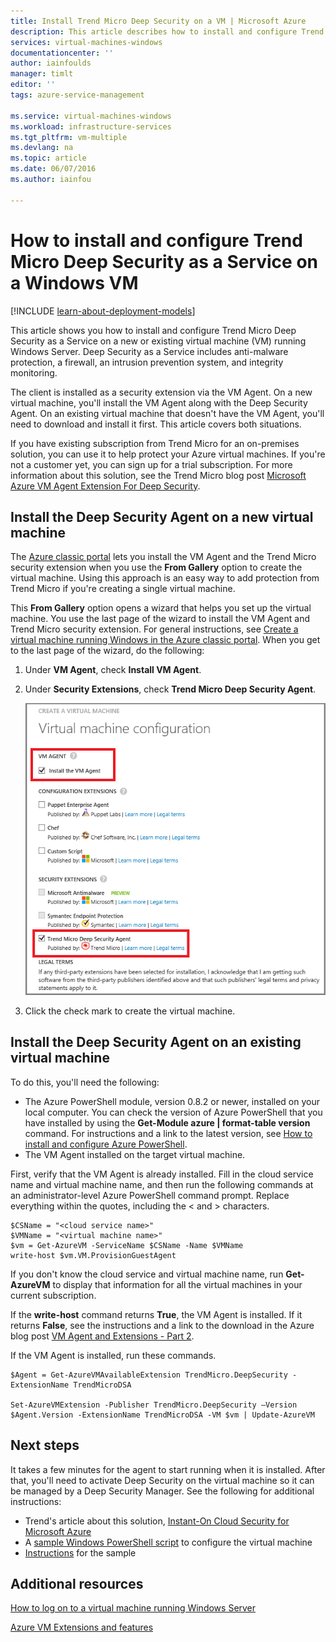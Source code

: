 ```yaml
---
title: Install Trend Micro Deep Security on a VM | Microsoft Azure
description: This article describes how to install and configure Trend Micro security on a VM created with the classic deployment model in Azure.
services: virtual-machines-windows
documentationcenter: ''
author: iainfoulds
manager: timlt
editor: ''
tags: azure-service-management

ms.service: virtual-machines-windows
ms.workload: infrastructure-services
ms.tgt_pltfrm: vm-multiple
ms.devlang: na
ms.topic: article
ms.date: 06/07/2016
ms.author: iainfou

---
```

# How to install and configure Trend Micro Deep Security as a Service on a Windows VM
[!INCLUDE [learn-about-deployment-models](../../includes/learn-about-deployment-models-classic-include.md)]

This article shows you how to install and configure Trend Micro Deep Security as a Service on a new or existing virtual machine (VM) running Windows Server. Deep Security as a Service includes anti-malware protection, a firewall, an intrusion prevention system, and integrity monitoring.

The client is installed as a security extension via the VM Agent. On a new virtual machine, you'll install the VM Agent along with the Deep Security Agent. On an existing virtual machine that doesn't have the VM Agent, you'll need to download and install it first. This article covers both situations.

If you have existing subscription from Trend Micro for an on-premises solution, you can use it to help protect your Azure virtual machines. If you're not a customer yet, you can sign up for a trial subscription. For more information about this solution, see the Trend Micro blog post [Microsoft Azure VM Agent Extension For Deep Security](http://go.microsoft.com/fwlink/p/?LinkId=403945).

## Install the Deep Security Agent on a new virtual machine
The [Azure classic portal](http://manage.windowsazure.com) lets you install the VM Agent and the Trend Micro security extension when you use the **From Gallery** option to create the virtual machine. Using this approach is an easy way to add protection from Trend Micro if you're creating a single virtual machine.

This **From Gallery** option opens a wizard that helps you set up the virtual machine. You use the last page of the wizard to install the VM Agent and Trend Micro security extension. For general instructions, see [Create a virtual machine running Windows in the Azure classic portal](virtual-machines-windows-classic-tutorial.md). When you get to the last page of the wizard, do the following:

1. Under **VM Agent**, check **Install VM Agent**.
2. Under **Security Extensions**, check **Trend Micro Deep Security Agent**.
   
   ![Install the VM Agent and the Deep Security Agent](./media/virtual-machines-windows-classic-install-trend/InstallVMAgentandTrend.png)
3. Click the check mark to create the virtual machine.

## Install the Deep Security Agent on an existing virtual machine
To do this, you'll need the following:

* The Azure PowerShell module, version 0.8.2 or newer, installed on your local computer. You can check the version of Azure PowerShell that you have installed by using the **Get-Module azure | format-table version** command. For instructions and a link to the latest version, see [How to install and configure Azure PowerShell](../powershell-install-configure.md).
* The VM Agent installed on the target virtual machine.

First, verify that the VM Agent is already installed. Fill in the cloud service name and virtual machine name, and then run the following commands at an administrator-level Azure PowerShell command prompt. Replace everything within the quotes, including the < and > characters.

    $CSName = "<cloud service name>"
    $VMName = "<virtual machine name>"
    $vm = Get-AzureVM -ServiceName $CSName -Name $VMName
    write-host $vm.VM.ProvisionGuestAgent

If you don't know the cloud service and virtual machine name, run **Get-AzureVM** to display that information for all the virtual machines in your current subscription.

If the **write-host** command returns **True**, the VM Agent is installed. If it returns **False**, see the instructions and a link to the download in the Azure blog post [VM Agent and Extensions - Part 2](http://go.microsoft.com/fwlink/p/?LinkId=403947).

If the VM Agent is installed, run these commands.

    $Agent = Get-AzureVMAvailableExtension TrendMicro.DeepSecurity -ExtensionName TrendMicroDSA

    Set-AzureVMExtension -Publisher TrendMicro.DeepSecurity –Version $Agent.Version -ExtensionName TrendMicroDSA -VM $vm | Update-AzureVM

## Next steps
It takes a few minutes for the agent to start running when it is installed. After that, you'll need to activate Deep Security on the virtual machine so it can be managed by a Deep Security Manager. See the following for additional instructions:

* Trend's article about this solution, [Instant-On Cloud Security for Microsoft Azure](http://go.microsoft.com/fwlink/?LinkId=404101)
* A [sample Windows PowerShell script](http://go.microsoft.com/fwlink/?LinkId=404100) to configure the virtual machine
* [Instructions](http://go.microsoft.com/fwlink/?LinkId=404099) for the sample

## Additional resources
[How to log on to a virtual machine running Windows Server](virtual-machines-windows-classic-connect-logon.md)

[Azure VM Extensions and features](http://go.microsoft.com/fwlink/p/?linkid=390493&clcid=0x409)

<!--Link references-->
[How to log on to a virtual machine running Windows Server]: virtual-machines-windows-classic-connect-logon.md
[Azure VM Extensions and features]: http://go.microsoft.com/fwlink/p/?linkid=390493&clcid=0x409
